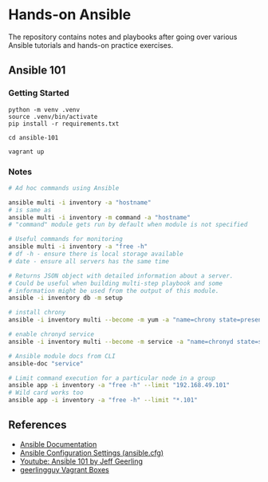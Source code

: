 # Hands-on Ansible

The repository contains notes and playbooks after going over various Ansible tutorials and hands-on practice exercises.


## Ansible 101

### Getting Started

```
python -m venv .venv
source .venv/bin/activate
pip install -r requirements.txt

cd ansible-101

vagrant up
```

### Notes

```bash
# Ad hoc commands using Ansible

ansible multi -i inventory -a "hostname"
# is same as 
ansible multi -i inventory -m command -a "hostname"
# "command" module gets run by default when module is not specified

# Useful commands for monitoring
ansible multi -i inventory -a "free -h"
# df -h - ensure there is local storage available
# date - ensure all servers has the same time

# Returns JSON object with detailed information about a server.
# Could be useful when building multi-step playbook and some
# information might be used from the output of this module.
ansible -i inventory db -m setup

# install chrony
ansible -i inventory multi --become -m yum -a "name=chrony state=present"

# enable chronyd service
ansible -i inventory multi --become -m service -a "name=chronyd state=started enabled=yes"

# Ansible module docs from CLI
ansible-doc "service"

# Limit command execution for a particular node in a group
ansible app -i inventory -a "free -h" --limit "192.168.49.101"
# Wild card works too
ansible app -i inventory -a "free -h" --limit "*.101"
```


## References

- [Ansible Documentation](https://docs.ansible.com/)
- [Ansible Configuration Settings (ansible.cfg)](https://docs.ansible.com/ansible/latest/reference_appendices/config.html)
- [Youtube: Ansible 101 by Jeff Geerling](https://www.youtube.com/playlist?list=PL2_OBreMn7FqZkvMYt6ATmgC0KAGGJNAN)
- [geerlingguy Vagrant Boxes](https://app.vagrantup.com/geerlingguy)
